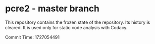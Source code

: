 # pcre2 - master branch

This repository contains the frozen state of the repository.
Its history is cleared. It is used only for static code
analysis with Codacy.

Commit Time: 1727054491